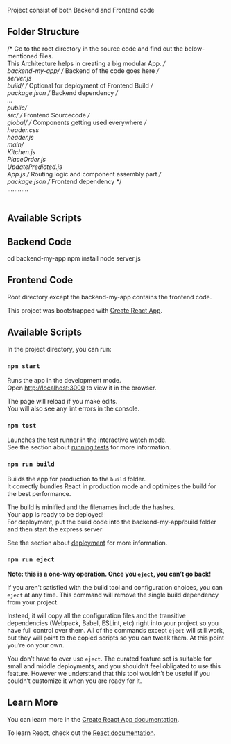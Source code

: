 Project consist of both Backend and Frontend code

## Folder Structure 
/*
Go to the root directory in the source code and find out the below-mentioned files. <br> This Architecture helps in creating a big modular App.
*/
<br>
backend-my-app/ /* Backend of the code goes here */ <br>
 server.js<br>
 build/      /* Optional for deployment of Frontend Build */ <br>
 package.json /* Backend dependency */<br>
 ...<br>
public/<br>
src/  /*      Frontend Sourcecode      */<br>
 global/      /*   Components getting used everywhere   */<br>
  header.css<br>
  header.js     <br>
 main/              <br>
  Kitchen.js<br>
  PlaceOrder.js<br>
  UpdatePredicted.js<br>
 App.js   /* Routing logic and component assembly part */<br>
package.json /* Frontend dependency */ <br>
 ............<br>
<br>
## Available Scripts

## Backend Code
cd backend-my-app
npm install
node server.js


## Frontend Code

Root directory except the backend-my-app contains the frontend code.

This project was bootstrapped with [Create React App](https://github.com/facebook/create-react-app).

## Available Scripts

In the project directory, you can run:

### `npm start`

Runs the app in the development mode.<br>
Open [http://localhost:3000](http://localhost:3000) to view it in the browser.

The page will reload if you make edits.<br>
You will also see any lint errors in the console.

### `npm test`

Launches the test runner in the interactive watch mode.<br>
See the section about [running tests](https://facebook.github.io/create-react-app/docs/running-tests) for more information.

### `npm run build`

Builds the app for production to the `build` folder.<br>
It correctly bundles React in production mode and optimizes the build for the best performance.

The build is minified and the filenames include the hashes.<br>
Your app is ready to be deployed!
<br> For deployment, put the build code into the backend-my-app/build folder <br> and then start the express server



See the section about [deployment](https://facebook.github.io/create-react-app/docs/deployment) for more information.

### `npm run eject`

**Note: this is a one-way operation. Once you `eject`, you can’t go back!**

If you aren’t satisfied with the build tool and configuration choices, you can `eject` at any time. This command will remove the single build dependency from your project.

Instead, it will copy all the configuration files and the transitive dependencies (Webpack, Babel, ESLint, etc) right into your project so you have full control over them. All of the commands except `eject` will still work, but they will point to the copied scripts so you can tweak them. At this point you’re on your own.

You don’t have to ever use `eject`. The curated feature set is suitable for small and middle deployments, and you shouldn’t feel obligated to use this feature. However we understand that this tool wouldn’t be useful if you couldn’t customize it when you are ready for it.

## Learn More

You can learn more in the [Create React App documentation](https://facebook.github.io/create-react-app/docs/getting-started).

To learn React, check out the [React documentation](https://reactjs.org/).
